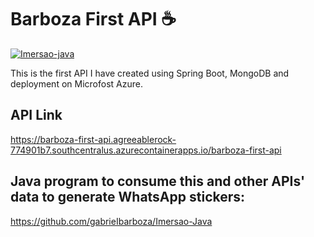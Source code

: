 # Barboza First API ☕

<p>
  <a href="https://www.alura.com.br/imersao-java"><img src="https://www.alura.com.br/assets/img/imersao-java/imersao-logo.1676983691.svg" alt="Imersao-java"></a>
</p>

This is the first API I have created using Spring Boot, MongoDB and deployment on Microfost Azure.

## API Link

https://barboza-first-api.agreeablerock-774901b7.southcentralus.azurecontainerapps.io/barboza-first-api

## Java program to consume this and other APIs' data to generate WhatsApp stickers:

https://github.com/gabrieIbarboza/Imersao-Java
